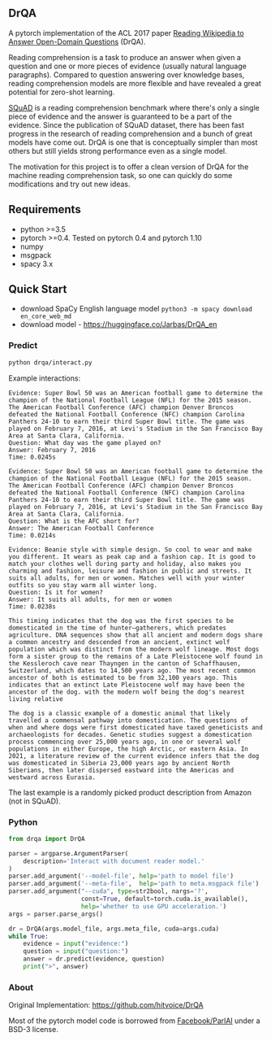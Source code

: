 DrQA
---
A pytorch implementation of the ACL 2017 paper [Reading Wikipedia to Answer Open-Domain Questions](http://www-cs.stanford.edu/people/danqi/papers/acl2017.pdf) (DrQA).

Reading comprehension is a task to produce an answer when given a question and one or more pieces of evidence (usually natural language paragraphs). Compared to question answering over knowledge bases, reading comprehension models are more flexible and have revealed a great potential for zero-shot learning.

[SQuAD](https://rajpurkar.github.io/SQuAD-explorer/) is a reading comprehension benchmark where there's only a single piece of evidence and the answer is guaranteed to be a part of the evidence. Since the publication of SQuAD dataset, there has been fast progress in the research of reading comprehension and a bunch of great models have come out. DrQA is one that is conceptually simpler than most others but still yields strong performance even as a single model.

The motivation for this project is to offer a clean version of DrQA for the machine reading comprehension task, so one can quickly do some modifications and try out new ideas.

## Requirements
- python >=3.5 
- pytorch >=0.4. Tested on pytorch 0.4 and pytorch 1.10
- numpy
- msgpack
- spacy 3.x

## Quick Start

- download SpaCy English language model `python3 -m spacy download en_core_web_md`
- download model - https://huggingface.co/Jarbas/DrQA_en


### Predict

```bash
python drqa/interact.py
```
Example interactions:
```
Evidence: Super Bowl 50 was an American football game to determine the champion of the National Football League (NFL) for the 2015 season. The American Football Conference (AFC) champion Denver Broncos defeated the National Football Conference (NFC) champion Carolina Panthers 24-10 to earn their third Super Bowl title. The game was played on February 7, 2016, at Levi's Stadium in the San Francisco Bay Area at Santa Clara, California.
Question: What day was the game played on?
Answer: February 7, 2016
Time: 0.0245s

Evidence: Super Bowl 50 was an American football game to determine the champion of the National Football League (NFL) for the 2015 season. The American Football Conference (AFC) champion Denver Broncos defeated the National Football Conference (NFC) champion Carolina Panthers 24-10 to earn their third Super Bowl title. The game was played on February 7, 2016, at Levi's Stadium in the San Francisco Bay Area at Santa Clara, California.
Question: What is the AFC short for?
Answer: The American Football Conference
Time: 0.0214s

Evidence: Beanie style with simple design. So cool to wear and make you different. It wears as peak cap and a fashion cap. It is good to match your clothes well during party and holiday, also makes you charming and fashion, leisure and fashion in public and streets. It suits all adults, for men or women. Matches well with your winter outfits so you stay warm all winter long.
Question: Is it for women?
Answer: It suits all adults, for men or women
Time: 0.0238s

This timing indicates that the dog was the first species to be domesticated in the time of hunter–gatherers, which predates agriculture. DNA sequences show that all ancient and modern dogs share a common ancestry and descended from an ancient, extinct wolf population which was distinct from the modern wolf lineage. Most dogs form a sister group to the remains of a Late Pleistocene wolf found in the Kessleroch cave near Thayngen in the canton of Schaffhausen, Switzerland, which dates to 14,500 years ago. The most recent common ancestor of both is estimated to be from 32,100 years ago. This indicates that an extinct Late Pleistocene wolf may have been the ancestor of the dog. with the modern wolf being the dog's nearest living relative

The dog is a classic example of a domestic animal that likely travelled a commensal pathway into domestication. The questions of when and where dogs were first domesticated have taxed geneticists and archaeologists for decades. Genetic studies suggest a domestication process commencing over 25,000 years ago, in one or several wolf populations in either Europe, the high Arctic, or eastern Asia. In 2021, a literature review of the current evidence infers that the dog was domesticated in Siberia 23,000 years ago by ancient North Siberians, then later dispersed eastward into the Americas and westward across Eurasia.

```
The last example is a randomly picked product description from Amazon (not in SQuAD).


### Python

```python
from drqa import DrQA

parser = argparse.ArgumentParser(
    description='Interact with document reader model.'
)
parser.add_argument('--model-file', help='path to model file')
parser.add_argument('--meta-file',  help='path to meta.msgpack file')
parser.add_argument("--cuda", type=str2bool, nargs='?',
                    const=True, default=torch.cuda.is_available(),
                    help='whether to use GPU acceleration.')
args = parser.parse_args()

dr = DrQA(args.model_file, args.meta_file, cuda=args.cuda)
while True:
    evidence = input("evidence:")
    question = input("question:")
    answer = dr.predict(evidence, question)
    print(">", answer)
```

### About

Original Implementation: https://github.com/hitvoice/DrQA

Most of the pytorch model code is borrowed from [Facebook/ParlAI](https://github.com/facebookresearch/ParlAI/) under a BSD-3 license.
